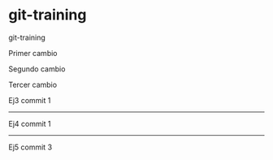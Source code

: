 # git-training
git-training


Primer cambio

Segundo cambio

Tercer cambio


Ej3 commit 1

------------------

Ej4 commit 1

------------------

Ej5 commit 3